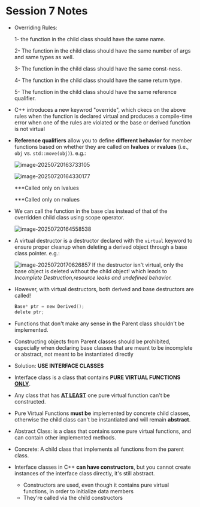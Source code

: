# Session 7 Notes

- Overriding Rules:

  1- the function in the child class should have the same name.

  2- The function in the child class should have the same number of args and same types as well.

  3- The function in the child class should have the same const-ness.

  4- The function in the child class should have the same return type.

  5- The function in the child class should have the same reference qualifier.

- C++ introduces a new keywrod "override", which ckecs on the above rules when the function is declared virtual and produces a compile-time error when one of the rules are violated or the base or derived function is not virtual

- **Reference qualifiers** allow you to define **different behavior** for member functions based on whether they are called on **lvalues** or **rvalues** (i.e., `obj` vs. `std::move(obj)`).
  e.g.: 

  ![image-20250720163733105](C:\Users\hp\AppData\Roaming\Typora\typora-user-images\image-20250720163733105.png)

  ![image-20250720164330177](C:\Users\hp\AppData\Roaming\Typora\typora-user-images\image-20250720164330177.png)

  ***Called only on lvalues

  ***Called only on rvalues

- We can call the function in the base clas instead of that of the overridden child class using scope operator.

  ![image-20250720164558538](C:\Users\hp\AppData\Roaming\Typora\typora-user-images\image-20250720164558538.png)

- A virtual destructor is a destructor declared with the `virtual` keyword to ensure proper cleanup when deleting a derived object through a base class pointer.
  e.g.: 

  ![image-20250720170626857](C:\Users\hp\AppData\Roaming\Typora\typora-user-images\image-20250720170626857.png)
  If the destructor isn't virtual, only the base object is deleted without the child object! which leads to *Incomplete Destruction,resource leaks and undefined behavior.*

- However, with virtual destructors, both derived and base destructors are called!

  ```c
  Base* ptr = new Derived();
  delete ptr; 
  ```

- Functions that don't make any sense in the Parent class shouldn't be implemented.
- Constructing objects from Parent classes should be prohibited, especially when declaring base classes that are meant to be incomplete or abstract, not meant to be instantiated directly
- Solution: **USE INTERFACE CLASSES**
- Interface class is a class that contains **PURE VIRTUAL FUNCTIONS** **<u>ONLY</u>**.
- Any class that has **<u>AT LEAST</u>** one pure virtual function can't be constructed.
- Pure Virtual Functions **must be** implemented by concrete child classes, otherwise the child class can't be instantiated and will remain **abstract**.
- Abstract Class: is a class that contains some pure virtual functions, and can contain other implemented methods.
- Concrete: A child class that implements all functions from the parent class.
- Interface classes in C++ **can have constructors**, but you cannot create instances of the interface class directly, it's still abstract.
  - Constructors are used, even though it contains pure virtual functions, in order to initialize data members
  - They're called via the child constructors